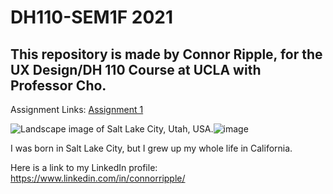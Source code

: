 # DH110-SEM1F 2021
## This repository is made by Connor Ripple, for the UX Design/DH 110 Course at UCLA with Professor Cho.

Assignment Links: </b>
<a href="https://github.com/cjripple/DH110-SEM1F/tree/main/assignment01" target="_blank"> Assignment 1 </a>

![Landscape image of Salt Lake City, Utah, USA.](url)![image](https://cdn.britannica.com/69/95669-050-3ECCFE19/Salt-Lake-City-Utah.jpg)

I was born in Salt Lake City, but I grew up my whole life in California. 

Here is a link to my LinkedIn profile: https://www.linkedin.com/in/connorripple/
